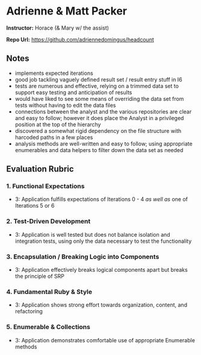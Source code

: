 # Adrienne & Matt Packer

**Instructor:** Horace (& Mary w/ the assist)

**Repo Url:** https://github.com/adriennedomingus/headcount

## Notes

* implements expected iterations
* good job tackling vaguely defined result set / result entry stuff in I6
* tests are numerous and effective, relying on a trimmed data set to support easy
testing and anticipation of results
* would have liked to see some means of overriding the data set from tests without having
to edit the data files
* connections between the analyst and the various repositories are clear and easy to follow; however
it does place the Analyst in a privileged position at the top of the hierarchy
* discovered a somewhat rigid dependency on the file structure with harcoded paths in a few places
* analysis methods are well-written and easy to follow; using appropriate enumerables and data helpers to filter down the
data set as needed

## Evaluation Rubric

### 1. Functional Expectations

* 3: Application fulfills expectations of Iterations 0 - 4 *as well as* one of Iterations 5 or 6

### 2. Test-Driven Development

* 3: Application is well tested but does not balance isolation and integration tests, using only the data necessary to test the functionality

### 3. Encapsulation / Breaking Logic into Components

* 3: Application effectively breaks logical components apart but breaks the principle of SRP

### 4. Fundamental Ruby & Style

* 3:  Application shows strong effort towards organization, content, and refactoring

### 5. Enumerable & Collections

* 3: Application demonstrates comfortable use of appropriate Enumerable methods
